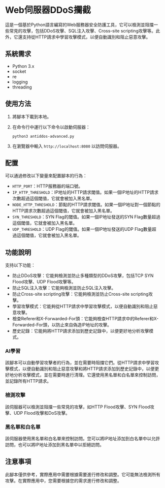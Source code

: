 # Web伺服器DDoS攔截

這是一個基於Python語言編寫的Web服務器安全防護工具，它可以檢測並阻擋一些常見的攻擊，包括DDoS攻擊、SQL注入攻擊、Cross-site scripting攻擊等。此外，它還支持從HTTP請求中學習攻擊模式，以便自動識別和阻止惡意攻擊。

## 系統需求

* Python 3.x
* socket
* re
* logging
* threading

## 使用方法

1. 將腳本下載到本地。

2. 在命令行中運行以下命令以啟動伺服器：

   ```
   python3 antiddos-advanced.py
   ```

3. 在瀏覽器中輸入 `http://localhost:8080` 以訪問伺服器。


## 配置

可以通過修改以下變量來配置腳本的行為：

- `HTTP_PORT`：HTTP服務器的端口號。
- `IP_HTTP_THRESHOLD`：IP地址的HTTP請求閾值。如果一個IP地址的HTTP請求次數超過這個閾值，它就會被加入黑名單。
- `NODE_HTTP_THRESHOLD`：節點的HTTP請求閾值。如果一個IP地址對一個節點的HTTP請求次數超過這個閾值，它就會被加入黑名單。
- `SYN_THRESHOLD`：SYN Flag的閾值。如果一個IP地址發送的SYN Flag數量超過這個閾值，它就會被加入黑名單。
- `UDP_THRESHOLD`：UDP Flag的閾值。如果一個IP地址發送的UDP Flag數量超過這個閾值，它就會被加入黑名單。

## 功能說明
支持以下功能：

- 防止DDoS攻擊：它能夠檢測並防止多種類型的DDoS攻擊，包括TCP SYN Flood攻擊、UDP Flood攻擊等。
- 防止SQL注入攻擊：它能夠檢測並防止SQL注入攻擊。
- 防止Cross-site scripting攻擊：它能夠檢測並防止Cross-site scripting攻擊。
- 學習攻擊模式：它能夠從HTTP請求中學習攻擊模式，以便自動識別和阻止惡意攻擊。
- 檢查Referer和X-Forwarded-For頭：它能夠檢查HTTP請求中的Referer和X-Forwarded-For頭，以防止來自偽造IP地址的攻擊。
- 歷史記錄：它能夠將HTTP請求添加到歷史記錄中，以便更好地分析攻擊模式。
### AI學習

該腳本可以自動學習攻擊者的行為，並在需要時阻擋它們。從HTTP請求中學習攻擊模式，以便自動識別和阻止惡意攻擊和將HTTP請求添加到歷史記錄中，以便更好地分析攻擊模式，並在需要時進行清理。它還使用黑名單和白名單來控制訪問，並記錄所有HTTP請求。

### 檢測攻擊

該伺服器可以檢測並阻擋一些常見的攻擊，如HTTP Flood攻擊、SYN Flood攻擊、UDP Flood攻擊和DoS攻擊。

### 黑名單和白名單

該伺服器使用黑名單和白名單來控制訪問。您可以將IP地址添加到白名單中以允許訪問，也可以將IP地址添加到黑名單中以拒絕訪問。

## 注意事項

此腳本僅供參考，實際應用中需要根據需要進行修改和調整。它可能無法檢測所有攻擊。在實際應用中，您需要根據您的需求進行修改和調整。
